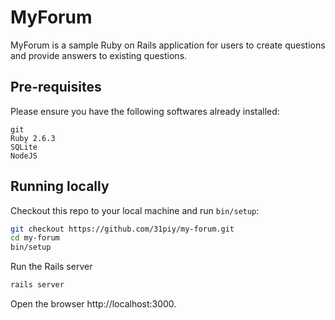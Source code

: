 # MyForum
MyForum is a sample Ruby on Rails application for users to create questions
and provide answers to existing questions.

## Pre-requisites
Please ensure you have the following softwares already installed:

```
git
Ruby 2.6.3
SQLite
NodeJS
```

## Running locally
Checkout this repo to your local machine and run `bin/setup`:

```bash
git checkout https://github.com/31piy/my-forum.git
cd my-forum
bin/setup
```

Run the Rails server

```bash
rails server
```

Open the browser http://localhost:3000.